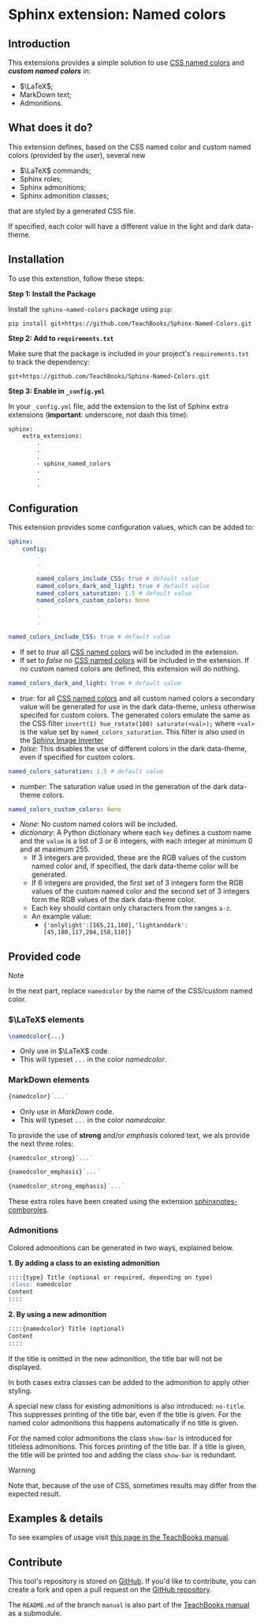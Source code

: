 # Sphinx extension: Named colors

## Introduction

This extensions provides a simple solution to use [CSS named colors](https://developer.mozilla.org/en-US/docs/Web/CSS/named-color) and ___custom named colors___ in:
- $\LaTeX$;
- MarkDown text;
- Admonitions.

## What does it do?

This extension defines, based on the CSS named color and custom named colors (provided by the user), several new
- $\LaTeX$ commands;
- Sphinx roles;
- Sphinx admonitions;
- Sphinx admonition classes;

that are styled by a generated CSS file.

If specified, each color will have a different value in the light and dark data-theme. 

## Installation
To use this extenstion, follow these steps:

**Step 1: Install the Package**

Install the `sphinx-named-colors` package using `pip`:
```
pip install git+https://github.com/TeachBooks/Sphinx-Named-Colors.git
```
    
**Step 2: Add to `requirements.txt`**

Make sure that the package is included in your project's `requirements.txt` to track the dependency:
```
git+https://github.com/TeachBooks/Sphinx-Named-Colors.git
```

**Step 3: Enable in `_config.yml`**

In your `_config.yml` file, add the extension to the list of Sphinx extra extensions (**important**: underscore, not dash this time):
```
sphinx: 
    extra_extensions:
        .
        .
        .
        - sphinx_named_colors
        .
        .
        .
```

## Configuration

This extension provides some configuration values, which can be added to:

```yaml
sphinx: 
    config:
        .
        .
        .
        named_colors_include_CSS: true # default value
        named_colors_dark_and_light: true # default value
        named_colors_saturation: 1.5 # default value
        named_colors_custom_colors: None
        .
        .
        .
```

```yaml
named_colors_include_CSS: true # default value
```

- If set to _true_ all [CSS named colors](https://developer.mozilla.org/en-US/docs/Web/CSS/named-color) will be included in the extension.
- If set to _false_ no [CSS named colors](https://developer.mozilla.org/en-US/docs/Web/CSS/named-color) will be included in the extension. If no custom named colors are defined, this extension will do nothing.

```yaml
named_colors_dark_and_light: true # default value
```

- _true_: for all [CSS named colors](https://developer.mozilla.org/en-US/docs/Web/CSS/named-color) and all custom named colors a secondary value will be generated for use in the dark data-theme, unless otherwise specifed for custom colors. The generated colors emulate the same as the CSS filter `invert(1) hue_rotate(180) saturate(<val>);` where `<val>` is the value set by `named_colors_saturation`. This filter is also used in the [Sphinx Image Inverter](https://github.com/TeachBooks/Sphinx-Image-Inverter)
- _false_: This disables the use of different colors in the dark data-theme, even if specified for custom colors.

```yaml
named_colors_saturation: 1.5 # default value
```

- _number_: The saturation value used in the generation of the dark data-theme colors.

```yaml
named_colors_custom_colors: None
```

- _None_: No custom named colors will be included.
- _dictionary_: A Python dictionary where each `key` defines a custom name and the `value` is a list of 3 or 6 integers, with each integer at minimum 0 and at maximum 255.
  - If 3 integers are provided, these are the RGB values of the custom named color and, if specified, the dark data-theme color will be generated.
  - If 6 integers are provided, the first set of 3 integers form the RGB values of the custom named color and the second set of 3 integers form the RGB values of the dark data-theme color.
  - Each key should contain only characters from the ranges `a-z`.
  - An example value:
    - `` {'onlylight':[165,21,160],'lightanddark':[45,180,117,204,158,110]} ``

## Provided code

> [!NOTE]
> In the next part, replace `namedcolor` by the name of the CSS/custom named color.

### $\LaTeX$ elements

```latex
\namedcolor{...}
```

- Only use in $\LaTeX$ code.
- This will typeset `...` in the color _namedcolor_.

### MarkDown elements

```md
{namedcolor}`...`
```

- Only use in _MarkDown_ code.
- This will typeset `...` in the color _namedcolor_.

To provide the use of **strong** and/or _emphasis_ colored text, we als provide the next three roles:

```md
{namedcolor_strong}`...`
```

```md
{namedcolor_emphasis}`...`
```

```md
{namedcolor_strong_emphasis}`...`
```

These extra roles have been created using the extension [sphinxnotes-comboroles](https://sphinx.silverrainz.me/comboroles/).

### Admonitions

Colored admonitions can be generated in two ways, explained below.

**1. By adding a class to an existing admonition**

```md
::::{type} Title (optional or required, depending on type)
:class: namedcolor
Content
::::
```

**2. By using a new admonition**

```md
::::{namedcolor} Title (optional)
Content
::::
```

If the title is omitted in the new admonition, the title bar will not be displayed.

In both cases extra classes can be added to the admonition to apply other styling.

A special new class for existing admonitions is also introduced: `no-title`. This suppresses printing of the title bar, even if the title is given. For the named color admonitions this happens automatically if no title is given.

For the named color admonitions the class `show-bar` is introduced for titleless admonitions. This forces printing of the title bar. If a title is given, the title will be printed too and adding the class `show-bar` is redundant.

> [!WARNING]
> Note that, because of the use of CSS, sometimes results may differ from the expected result.

## Examples & details

To see examples of usage visit [this page in the TeachBooks manual](https://teachbooks.io/manual/external/Sphinx-Named-Colors/README.html).

## Contribute

This tool's repository is stored on [GitHub](https://github.com/TeachBooks/Sphinx-Named-Colors). If you'd like to contribute, you can create a fork and open a pull request on the [GitHub repository](https://github.com/TeachBooks/Sphinx-Named-Colors).

The `README.md` of the branch `manual` is also part of the [TeachBooks manual](https://teachbooks.io/manual/intro.html) as a submodule.
